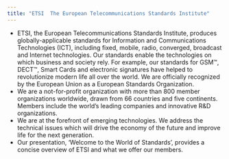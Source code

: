 ```yaml
---
title: "ETSI  The European Telecommunications Standards Institute"
---
```


* ETSI, the European Telecommunications Standards Institute, produces globally-applicable standards for Information and Communications Technologies (ICT), including fixed, mobile, radio, converged, broadcast and Internet technologies. Our standards enable the technologies on which business and society rely. For example, our standards for GSM™, DECT™, Smart Cards and electronic signatures have helped to revolutionize modern life all over the world.
We are officially recognized by the European Union as a European Standards Organization.
* We are a not-for-profit organization with more than 800 member organizations worldwide, drawn from 66 countries and five continents. Members include the world’s leading companies and innovative R&D organizations.
* We are at the forefront of emerging technologies. We address the technical issues which will drive the economy of the future and improve life for the next generation.
* Our presentation, ‘Welcome to the World of Standards’, provides a concise overview of ETSI and what we offer our members.

